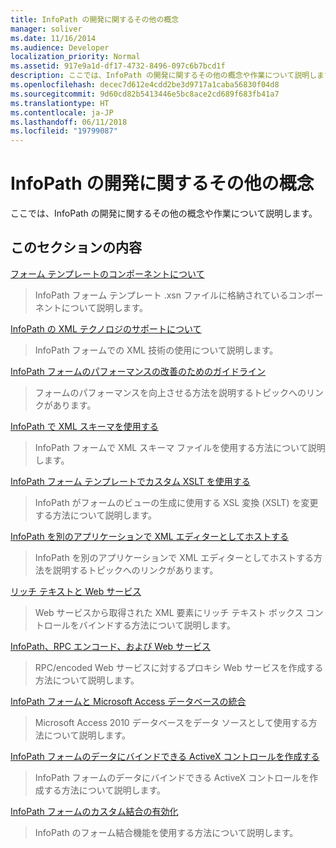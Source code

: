 ```yaml
---
title: InfoPath の開発に関するその他の概念
manager: soliver
ms.date: 11/16/2014
ms.audience: Developer
localization_priority: Normal
ms.assetid: 917e9a1d-df17-4732-8496-097c6b7bcd1f
description: ここでは、InfoPath の開発に関するその他の概念や作業について説明します。
ms.openlocfilehash: decec7d612e4cdd2be3d9717a1caba56830f04d8
ms.sourcegitcommit: 9d60cd82b5413446e5bc8ace2cd689f683fb41a7
ms.translationtype: HT
ms.contentlocale: ja-JP
ms.lasthandoff: 06/11/2018
ms.locfileid: "19799087"
---
```

# <a name="additional-infopath-development-concepts"></a>InfoPath の開発に関するその他の概念

ここでは、InfoPath の開発に関するその他の概念や作業について説明します。
  
## <a name="in-this-section"></a>このセクションの内容

[フォーム テンプレートのコンポーネントについて](about-form-template-components.md)
  
> InfoPath フォーム テンプレート .xsn ファイルに格納されているコンポーネントについて説明します。
    
[InfoPath の XML テクノロジのサポートについて](about-infopath-support-for-xml-technologies.md)
  
> InfoPath フォームでの XML 技術の使用について説明します。
    
[InfoPath フォームのパフォーマンスの改善のためのガイドライン](guidelines-for-improving-the-performance-of-infopath-forms.md)
  
> フォームのパフォーマンスを向上させる方法を説明するトピックへのリンクがあります。
    
[InfoPath で XML スキーマを使用する](working-with-xml-schemas-in-infopath.md)
  
> InfoPath フォームで XML スキーマ ファイルを使用する方法について説明します。
    
[InfoPath フォーム テンプレートでカスタム XSLT を使用する](using-custom-xslt-in-infopath-form-templates.md)
  
> InfoPath がフォームのビューの生成に使用する XSL 変換 (XSLT) を変更する方法について説明します。
    
[InfoPath を別のアプリケーションで XML エディターとしてホストする](hosting-infopath-as-an-xml-editor-in-another-application.md)
  
> InfoPath を別のアプリケーションで XML エディターとしてホストする方法を説明するトピックへのリンクがあります。
    
[リッチ テキストと Web サービス](rich-text-and-web-services.md)
  
> Web サービスから取得された XML 要素にリッチ テキスト ボックス コントロールをバインドする方法について説明します。
    
[InfoPath、RPC エンコード、および Web サービス](infopath-rpc-encoding-and-web-services.md)
  
> RPC/encoded Web サービスに対するプロキシ Web サービスを作成する方法について説明します。
    
[InfoPath フォームと Microsoft Access データベースの統合](integrate-an-infopath-form-with-a-microsoft-access-database.md)
  
> Microsoft Access 2010 データベースをデータ ソースとして使用する方法について説明します。
    
[InfoPath フォームのデータにバインドできる ActiveX コントロールを作成する](create-an-activex-control-that-can-bind-to-infopath-form-data.md)
  
> InfoPath フォームのデータにバインドできる ActiveX コントロールを作成する方法について説明します。
    
[InfoPath フォームのカスタム結合の有効化](enable-custom-merging-of-infopath-forms.md)
  
> InfoPath のフォーム結合機能を使用する方法について説明します。
    

